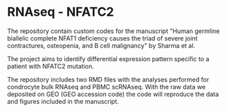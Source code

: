 # RNAseq - NFATC2 

The repository contain custom codes for the manuscript "Human germline biallelic complete NFAT1 deficiency causes the triad of severe joint contractures, osteopenia, and B cell malignancy" by Sharma et al. 

The project aims to identify differential expression pattern specific to a patient with NFATC2 mutation.

The repository includes two RMD files with the analyses performed for condrocyte bulk RNAseq and PBMC scRNAseq. With the raw data we deposited on GEO (GEO accession code) the code will reproduce the data and figures included in the manuscript. 
